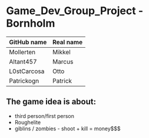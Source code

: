 # Game_Dev_Group_Project - Bornholm
| GitHub name | Real name |
| ----------- | --------- |
| Mollerten | Mikkel |
| Altant457 | Marcus |
| L0stCarcosa | Otto |
| Patrickogn | Patrick |

## The game idea is about: 
- third person/first person
- Roughelite
- giblins / zombies - shoot + kill = money$$$
